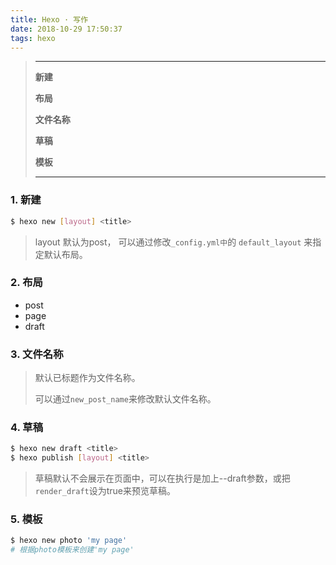 ```yaml
---
title: Hexo · 写作
date: 2018-10-29 17:50:37
tags: hexo
---
```


> ---
>
> **新建**
>
> **布局**
>
> **文件名称**
>
> **草稿**
>
> **模板**
> 
> ---

<!-- more -->


### 1. 新建

```bash
$ hexo new [layout] <title>
```

> layout 默认为post， 可以通过修改`_config.yml中`的 `default_layout` 来指定默认布局。

### 2. 布局

- post
- page
- draft

### 3. 文件名称

> 默认已标题作为文件名称。
>
> 可以通过`new_post_name`来修改默认文件名称。

### 4. 草稿

```bash
$ hexo new draft <title>
$ hexo publish [layout] <title>
```

> 草稿默认不会展示在页面中，可以在执行是加上--draft参数，或把`render_draft`设为true来预览草稿。

### 5. 模板

```bash
$ hexo new photo 'my page'
# 根据photo模板来创建'my page'
```

